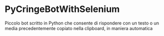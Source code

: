 # PyCringeBotWithSelenium
Piccolo bot scritto in Python che consente di rispondere con un testo o un media precedentemente copiato nella clipboard, in maniera automatica
